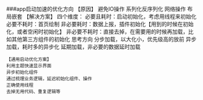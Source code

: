 ###app启动加速的优化方向
  【原因】 避免IO操作
        系列化反序列化
        网络操作
        布局嵌套
  【解决方案】
    四个维度：
      必要且耗时：启动初始化，考虑用线程来初始化
      必要不耗时：首页绘制
      非必要耗时：数据上报，插件初始化【用到的时候在初始化，或者空闲时初始化】
      非必要不耗时：直接去掉，在需要用的时候再加载，比如其他第三方组件的初始化
    思考方向
      分步加载，以大化小，优先级高的放前
      异步加载，耗时多的异步化
      延期加载，非必要的数据延时加载

    【通用启动优化方案】
    利用主题快速显示界面
    异步初始化组件
    通过梳理业务逻辑，延迟初始化组件、操作
    正确使用线程
    去掉无用代码、重复逻辑等